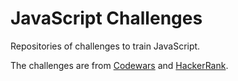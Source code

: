 # JavaScript Challenges

Repositories of challenges to train JavaScript.

The challenges are from [Codewars](https://www.codewars.com/) and [HackerRank](https://www.hackerrank.com/).


